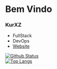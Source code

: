 # Bem Vindo

 ### KurXZ 
  
- FullStack
- DevOps
- [Website](https://kurxz.github.io)
          
[![Github Status](https://github-readme-stats.vercel.app/api?username=kurxz&show_icons=true&theme=tokyonight)](https://github.com/kurxz/)  
[![Top Langs](https://github-readme-stats.vercel.app/api/top-langs/?username=kurxz&layout=compact&theme=tokyonight)](https://github.com/kurxz/)

